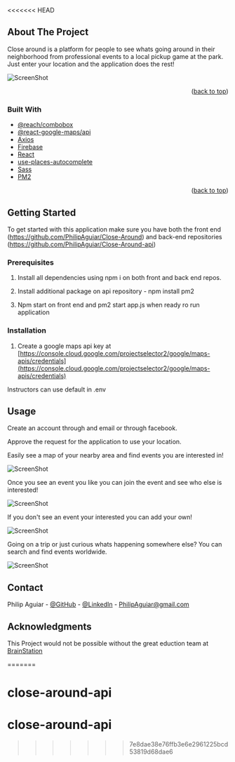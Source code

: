 <<<<<<< HEAD
<!-- ABOUT THE PROJECT -->
## About The Project

Close around is a platform for people to see whats going around in their neighborhood from professional events to a local pickup game at the park. Just enter your location and the application does the rest!

![ScreenShot](./public/example.png)

<p align="right">(<a href="#top">back to top</a>)</p>

### Built With

* [@reach/combobox](https://reach.tech/combobox/)
* [@react-google-maps/api](https://www.npmjs.com/package/@react-google-maps/api)
* [Axios](https://www.npmjs.com/package/axios)
* [Firebase](https://firebase.google.com/)
* [React](https://reactjs.org/)
* [use-places-autocomplete](https://www.npmjs.com/package/use-places-autocomplete)
* [Sass](https://sass-lang.com/)
* [PM2](https://pm2.keymetrics.io/)


<p align="right">(<a href="#top">back to top</a>)</p>



<!-- GETTING STARTED -->
## Getting Started

To get started with this application make sure you have both the front end (https://github.com/PhilipAguiar/Close-Around) and back-end repositories (https://github.com/PhilipAguiar/Close-Around-api)

### Prerequisites

1) Install all dependencies using npm i on both front and back end repos.

2) Install additional package on api repository - npm install pm2

3) Npm start on front end and pm2 start app.js when ready ro run application

### Installation

1. Create a google maps api key at [https://console.cloud.google.com/projectselector2/google/maps-apis/credentials](https://console.cloud.google.com/projectselector2/google/maps-apis/credentials)

Instructors can use default in .env

<!-- USAGE EXAMPLES -->
## Usage

Create an account through and email or through facebook.

Approve the request for the application to use your location.

Easily see a map of your nearby area and find events you are interested in!

![ScreenShot](./public/example2.png)

Once you see an event you like you can join the event and see who else is interested!

![ScreenShot](./public/paintNight.png)

If you don't see an event your interested you can add your own!

![ScreenShot](./public/example.png)

Going on a trip or just curious whats happening somewhere else? You can search and find events worldwide.

![ScreenShot](./public/sanFran.png)

<!-- CONTACT -->
## Contact

Philip Aguiar - [@GitHub](https://github.com/PhilipAguiar) - 
[@LinkedIn](https://www.linkedin.com/in/philip-aguiar/) -
PhilipAguiar@gmail.com



<!-- ACKNOWLEDGMENTS -->
## Acknowledgments

This Project would not be possible without the great eduction team at [BrainStation](https://brainstation.io/)

=======
# close-around-api
# close-around-api
>>>>>>> 7e8dae38e76ffb3e6e2961225bcd53819d68dae6
